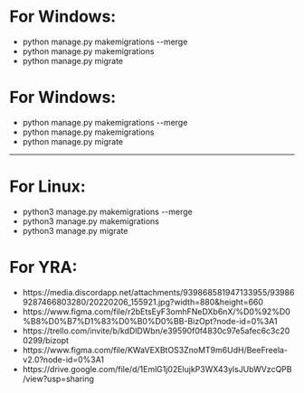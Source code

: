  <div>
<h1>For Windows:</h1>
<ul>
<li>python manage.py makemigrations --merge</li>
<li>python manage.py makemigrations</li>
<li>python manage.py migrate</li>
</ul>
 <h1>For Windows:</h1>
 <ul>
 <li>python manage.py makemigrations --merge</li>
 <li>python manage.py makemigrations</li>
 <li>python manage.py migrate</li>
 </ul>
</div>

<hr>

<div>
<h1>For Linux:</h1>
<ul>
<li>python3 manage.py makemigrations --merge</li>
<li>python3 manage.py makemigrations</li>
<li>python3 manage.py migrate</li>
</ul>
 <h1>For YRA:</h1>
 <ul>
 <li>https://media.discordapp.net/attachments/939868581947133955/939869287466803280/20220206_155921.jpg?width=880&height=660</li>
 <li>https://www.figma.com/file/r2bEtsEyF3omhFNeDXb6nX/%D0%92%D0%B8%D0%B7%D1%83%D0%B0%D0%BB-BizOpt?node-id=0%3A1</li>
 <li>https://trello.com/invite/b/kdDlDWbn/e39590f0f4830c97e5afec6c3c200299/bizopt</li>
<li>https://www.figma.com/file/KWaVEXBtOS3ZnoMT9m6UdH/BeeFreela-v2.0?node-id=0%3A1</li>
 <li>https://drive.google.com/file/d/1EmlG1j02ElujkP3WX43ylsJUbWVzcQPB/view?usp=sharing</li>


 </ul>
</div>
